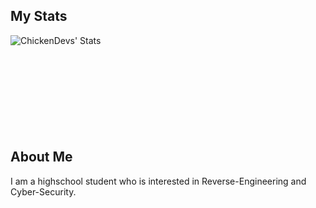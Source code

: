 ## My Stats
<img align="left" alt="ChickenDevs' Stats" src="https://github-readme-stats.vercel.app/api?username=KKB6202&count_private=true&show_icons=true&theme=radical">
<br><br><br><br><br><br><br><br><br>

## About Me
  I am a highschool student who is interested in Reverse-Engineering and Cyber-Security.
